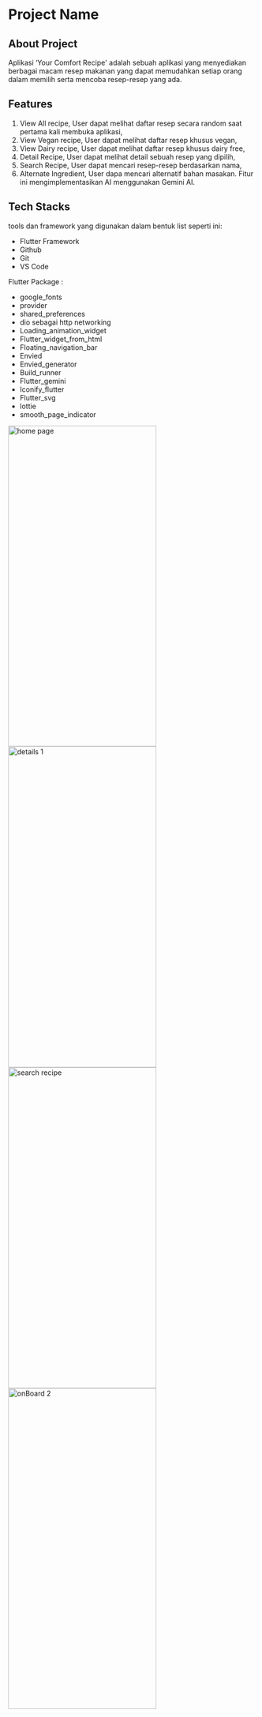 # Project Name

## About Project
Aplikasi ‘Your Comfort Recipe' adalah sebuah aplikasi yang menyediakan berbagai macam resep makanan yang dapat memudahkan setiap orang dalam memilih serta mencoba resep-resep yang ada.

## Features
1. View All recipe, User dapat melihat daftar resep secara random saat pertama kali membuka aplikasi,
2. View Vegan recipe, User dapat melihat daftar resep khusus vegan,
3. View Dairy recipe, User dapat melihat daftar resep khusus dairy free,
4. Detail Recipe, User dapat melihat detail sebuah resep yang dipilih,
5. Search Recipe, User dapat mencari resep-resep berdasarkan nama,
6. Alternate Ingredient, User dapa mencari alternatif bahan masakan. Fitur ini mengimplementasikan AI menggunakan Gemini AI.



## Tech Stacks
tools dan framework yang digunakan dalam bentuk list seperti ini:
- Flutter Framework
- Github
- Git
- VS Code

Flutter Package :
- google_fonts
- provider 
- shared_preferences
- dio sebagai http networking
- Loading_animation_widget
- Flutter_widget_from_html
- Floating_navigation_bar
- Envied
- Envied_generator
- Build_runner
- Flutter_gemini
- Iconify_flutter
- Flutter_svg
- lottie
- smooth_page_indicator

<img src="https://github.com/EqiBaihaqi/Your_Comfort_Recipe/assets/95467302/e4cbe8f7-a4f0-4117-ae69-54e9eb25a1e7" width="300" height="650" alt="home page"/>
<img src="https://github.com/EqiBaihaqi/Your_Comfort_Recipe/assets/95467302/2039c79e-6c62-491a-b6bb-cae20a34fb3d" width="300" height="650" alt="details 1"/>
<img src="https://github.com/EqiBaihaqi/Your_Comfort_Recipe/assets/95467302/cd0f401b-bc3d-48ad-84a3-e5737b96a2ad" width="300" height="650" alt="search recipe"/>
<img src="https://github.com/EqiBaihaqi/Your_Comfort_Recipe/assets/95467302/00bc760a-ba70-426d-894a-0719b0877f01" width="300" height="650" alt="onBoard 2"/>





